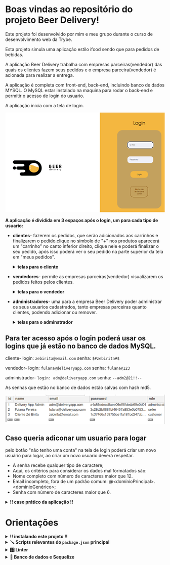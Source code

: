 # Boas vindas ao repositório do projeto Beer Delivery!

Este projeto foi desenvolvido por mim e meu grupo durante o curso de desenvolvimento web da Trybe.

Esta projeto simula uma aplicação estilo ifood sendo que para pedidos de bebidas.

A aplicação Beer Delivery trabalha com empresas parceiras(vendedor) das quais os clientes fazem seus pedidos e o empresa parceira(vendedor) é acionada para realizar a entrega.

A aplicação é completa com front-end, back-end, incluindo banco de dados MYSQL. 
O MySQL estar instalado na maquina para rodar o back-end e permitir o acesso de login do usuario.

A aplicação inicia com a tela de login.

![beer-delivery-login](./assets/readme/beer-delivery-login.png)

**A aplicação é dividida em 3 espaços após o login, um para cada tipo de usuario:**

- <strong>clientes</strong>- fazerem os pedidos, que serão adicionados aos carrinhos e finalizarem o pedido.clique no simbolo de "+" nos produtos aparecerá um "carrinho" no canto inferior direito, clique nele e poderá finalizar o seu pedido, após isso poderá ver o seu pedido na parte superior da tela em "meus pedidos".
  <details>
    <summary>
      <strong>telas para o cliente</strong>
    </summary><br>

  ![customer-screen](./assets/readme/customerscreen.png)

  ![customer-screen2](./assets/readme/customer-screen2.png)

  ![customer-screen3](./assets/readme/customer-screen3.png)

  </details>
  
- <strong>vendedores</strong>- permite as empresas parceiras(vendedor) visualizarem os pedidos feitos pelos clientes.
  <details>
    <summary>
      <strong>telas para o vendedor</strong>
    </summary><br>

    ![seller-screen](./assets/readme/seller-screen.png)

    ![seller-screen2](./assets/readme/seller-screen2.png)

  </details>
- <strong>administradores</strong>- uma para a empresa Beer Delivery poder administrar os seus usuarios cadastrados, tanto empresas parceiras quanto clientes, podendo adicionar ou remover.
  <details>
    <summary>
      <strong>telas para o adminstrador</strong>
    </summary><br>

    ![administrator-screen](./assets/readme/administrator-screen.png)

  </details>

## Para ter acesso após o login poderá usar os logins que já estão no banco de dados MySQL.
  cliente- login: `zebirita@email.com`   senha: `$#zebirita#$`

  vendedor- login: `fulana@deliveryapp.com`   senha: `fulana@123`

  administrador- `login: adm@deliveryapp.com`   senha: `--adm2@21!!--`
 
  As senhas que estão no banco de dados estão salvas com hash md5.

 ![usuarios-bd](./assets/readme/usuarios-bd.png)

## Caso queria adiconar um usuario para logar
  pelo botão "não tenho uma conta" na tela de login poderá criar um novo usuário para logar, 
  ao criar um novo usuario deverá respeitar.
- A senha recebe qualquer tipo de caractere;
- Aqui, os critérios para considerar os dados mal formatados são:
- Nome completo com número de caracteres maior que 12.
- Email incompleto, fora de um padrão comum: <email>@<domínioPrincipal>.<domínioGenérico>;
- Senha com número de caracteres maior que 6.

<details>
  <summary>
    <strong>‼️ caso prático da aplicação !!</strong>
  </summary><br>
  **Neste projeto, seu grupo deve desenvolver um app de delivery para uma distribuidora de bebidas. Veja abaixo o contexto da entrega que deve ser feita:**

  A distribuidora de cervejas da dona Tereza está se informatizando! 🚀 Seu negócio, antes focado em um local específico da cidade, passou a receber uma quantidade massiva de encomendas de outros pontos, expandindo sua atuação via delivery. Isso tudo graças ao excelente preço das bebidas e atendimento da equipe de vendas.

  Agora a distribuidora possui alguns pontos de venda na cidade para agilizar no atendimento dessas áreas. Cada ponto de venda, por sua vez, possui uma pessoa vendedora responsável.

  Como seu antigo sistema, que era um conjunto de planilhas, já não atende a necessidade do negócio por gerar muita manutenção, dona Tereza procurou a sua equipe de pessoas desenvolvedoras com uma ideia de aplicativo que pudesse agilizar a vida de sua equipe e das pessoas que compram seus produtos. O aplicativo precisa:

  - Ter acesso via login: tanto clientes como pessoas vendedoras, assim como a própria dona Tereza, que administra o sistema, devem ter acesso ao aplicativo via login, porém para funções diferentes: (1) A pessoa cliente, que compra da lista de produtos; (2) A pessoa vendedora, que aprova, prepara e entrega; (3) A pessoa administradora, que gerencia quem usa o aplicativo;
  - Fazer a comunicação entre clientes e pessoas vendedoras: a pessoa cliente faz o pedido via "carrinho de compras" e a pessoa vendedora aprova, prepara e envia esse pedido. Quando o produto é recebido por quem comprou, essa pessoa marca o pedido como "recebido". Ambos devem possuir detalhes sobre seus pedidos;
  - Se a pessoa cliente faz o pedido, o mesmo deve aparecer para a pessoa vendedora em seu dash de pedidos após a atualização da página. A pessoa cliente, por sua vez, deve ter as informações sobre seu pedido quando sua página for atualizada, ou seja, ter informações se o pedido está sendo preparado ou se já saiu pra entrega;

  Sua equipe, que já possui uma boa experiência com desenvolvimento, em pouco tempo apresentou um protótipo e um [Diagrama de ER](./assets/readme/eer.png) conforme imagem:

  ![Diagrama de ER](./assets/readme/eer.png)

  A ideia da sua equipe já pressupõe alguma escalabilidade, dado que foram estabelecidas algumas entidades genéricas no banco de dados e componentização no front-end, para que, caso o sistema cresça, não seja muito difícil mudar e ampliar essa estrutura.

  **A proposta encantou, mas dona Tereza quer ver o negócio em ação! Ela está disposta a pagar por um MVP do projeto e vocês fecharam o negócio com um prazo combinado para entrega.**

  Agora é mãos à obra! Vamos começar a aplicação?

</details>


# Orientações

<details>
  <summary>
    <strong>‼️ instalando este projeto !!</strong>
  </summary><br>

  1. Clone o repositório
  - entre na pasta que deseja instalar e abra o terminal.
  - Use o comando: `git clone git@github.com:th-maia/beer-delivery.git`.
  - Entre na pasta do repositório que você acabou de clonar:
    - `cd sd-021-b-project-delivery-app`
  - Vá para a branch main caso não esteja, `git checkout main`.

  2. Instale as dependências

  - Para isso, use o seguinte comando: `npm install`, 
      caso dê algum erro tente rodar novamente o comando acima, pode ocorrer por diferentes versões ou pacotes que foram instalados após outros.
  
  3. Execute arrume as configações do banco de dados no arquivo ".env" na pasta back-end para as do seu usuario e senha do MYSQL da sua maquina, mundando MYSQL_USER e o MYSQL_PASSWORD
     (./assets/readme/db-enviroment.png)

  4. ative o mysql com o comando: `sudo systemctl start mysql`.
      verifique se o mysql esta ativo com o `sudo systemctl status mysql`
  
  5. rode o comando para iniciar a aplicação: `npm start`
      este comando demora alguns minutos, se tudo der certo irá aparecer a pagina web. 
      se aparecer um erro `ERROR: connect ECONNREFUSED 127.0.0.1:3306` provavelmente você não configurou MYSQL corretamente, no passo 3 ou não executou o passo 4 corretamente.

  6. quando quiser parar a aplicação rode o `npm stop`

</details>


<details>
  <summary>
    <strong>🪛 Scripts relevantes do <code>package.json</code> principal</strong>
  </summary><br>

  **Observação:** nesse projeto, utilizamos o gerenciador de processos `pm2`. Caso você queira entender melhor o que são gerenciadores de processos Node, dê uma conferida.

  **São os scripts da raiz do projeto (`./package.json`) e não das aplicações individuais `./front-end/package.json` e `./back-end/package.json`**:

  - `start`: Limpa as portas `3000` e `3001` e simula a inicialização no avaliador. Também prepara o campo rodando o `Sequelize` para restaurar o **banco de dados de testes** (final `-test`) e sobe a aplicação com `pm2` em modo `fork` (uma instância para cada aplicação). Nesse modo, as alterações não são assistidas;
    - *uso (na raiz do projeto): `npm start`*

  - `stop`: Para e deleta as aplicações rodando no `pm2`;
    - *uso (na raiz do projeto): `npm stop`*

  - `dev`: Limpa as portas `3000` e `3001` e sobe a aplicação com `pm2` em modo `fork` (uma instância pra cada aplicação). Nesse modo, as atualizações são assistidas (modo `watch`);
    - *uso (na raiz do projeto): `npm run dev`*

  - `dev:prestart`: A partir da raiz, esse comando faz o processo de instalação de dependências (`npm i`) nos dois projetos (`./front-end` e `./back-end`) e roda o `Sequelize` no `./back-end` (lembrar de configurar o `.env` no mesmo);
    - *uso (na raiz do projeto): `npm run dev:prestart`*

  - `db:reset`: Roda os scripts do `Sequelize` restaurando o **banco de dados de desenvolvimento** (final `-dev`). Utilize esse script caso ocorra algum problema no seu banco local;
    - *uso (na raiz do projeto): `npm run db:reset`*

  - `db:reset:debug`: Roda os scripts do `Sequelize` restaurando o **banco de dados de desenvolvimento** (final `-dev`). Utilize esse script caso ocorra algum problema no seu banco local. Esse comando também é capaz de retornar informações detalhadas de erros (quando ocorrerem no processo);
    - *uso (na raiz do projeto): `npm run db:reset:debug`*

  - `test <nomes-dos-arquivos>`: Roda todos os testes (ou uma parte deles caso `<nomes-dos-arquivos>` seja definido) utilizando o **banco de dados de testes** (final `-test`);
    - *uso (na raiz do projeto): `npm test`, `npm test 01login 02register` ou ainda `npm run test 01 02`*

  - `test:dev <nomes-dos-arquivos>`: Roda todos os testes (ou uma parte deles caso `<nomes-dos-arquivos>` seja definido) utilizando o **banco de dados de desenvolvimento** (final `-dev`); 
    - *uso (na raiz do projeto): `npm run test:dev`, `npm run test:dev 01login 02register` ou ainda `npm test:dev 01 02`*;

  - `test:dev:open <nomes-dos-arquivos>`: Roda todos os testes (ou uma parte deles caso `<nomes-dos-arquivos>` seja definido) utilizando o **banco de dados de desenvolvimento** (final `-dev`), exemplo `npm test:dev:open 01login 02register` ou ainda `npm test:dev:open 01 02`. Esse teste deve abrir uma janela mostrando o comportamento das páginas;
    - *uso (na raiz do projeto): `npm run test:dev:open`, `npm run test:dev:open 01login 02register` ou ainda `npm test:dev:open 01 02`*;

  - `test:dev:report "<nomes-dos-arquivos>"`: Roda todos os testes (ou uma parte deles caso `"<nomes-dos-arquivos>"` seja definido) utilizando o **banco de dados de desenvolvimento** (final `-dev`). Esse teste devolve um output em texto com o resultado de todos os testes. Os `logs` são gerados em `./__tests__/reports`.
    - *uso (na raiz do projeto): `npm run test:dev:report`, `npm run test:dev:report "01login 02register"` ou ainda `npm run test:dev:report "01 02"`*;

</details>

<details>
  <summary>
    <strong>🎛 Linter</strong>
  </summary><br>

  ## ESLint

  Para fazer a análise estática do seu código neste projeto, vamos utilizar o linter [ESLint](https://eslint.org/). Assim o código estará alinhado com as boas práticas de desenvolvimento, sendo mais legível e de fácil manutenção!

  ➡️ Este projeto já vem com as dependências relacionadas ao _linter_ configuradas nos arquivos `package.json` nos seguintes caminhos:
    - `sd-021-b-project-delivery-app/back-end/package.json`
    - `sd-021-b-project-delivery-app/front-end/package.json`
    
  ➡️ Para poder rodar o `ESLint` basta:

  - Executar o comando `npm install` dentro do projeto, de forma individual, ou seja, execute esse comando dentro da pasta `back-end` e também na pasta `front-end`;

  - Depois execute o comando `npm run lint` dentro de cada uma dessas pastas, assim você verifica as particularidades individualmente;

  - Se a análise do `ESLint` encontrar problemas no seu código, eles serão mostrados no seu terminal. 
  - Se não houver problema no seu código, nada será impresso no seu terminal.

  ## StyleLint

  ➡️ Usaremos também o [StyleLint](https://stylelint.io/) para fazer a análise estática do seu código, especialmente em Front-end. 

  ➡️ Para poder rodar o `StyleLint` em um projeto basta:

  - Executar o comando `npm install` dentro do projeto de front-end;

  - Depois execute o comando `npm run lint:styles`;

  - Se a análise do `StyleLint` encontrar problemas no seu código, tais problemas serão mostrados no seu terminal;
  -  Se não houver problema no seu código, nada será impresso no seu terminal.

  ⚠️ **Importante**: o Stylelint é aplicável apenas no front-end.

  > ⚠️ **Importante**: Pull Requests com issues de Linter não serão avaliadas. Atente-se para resolvê-las antes de finalizar o desenvolvimento.

</details>

<details>
  <summary>
    <strong>🏦 Banco de dados e Sequelize</strong>
  </summary><br>

  ## Banco de dados

  Para o banco de dados, utilizamos o ORM `Sequelize`, que fará interface com o `MySQL`.
  - O [Diagrama de ER](./assets/readme/eer.png) também pode ajudar a "visualizar" o banco de dados;

  ## Sequelize

  ⚠️ **A configuração do sequelize pode ser considerado o requisito zero do projeto**, dado que a maior parte dos testes dependem da estrutura de alguma tabela para realização de testes, **portanto, deve ser feita primeiro**.

  ⚠️ Antes de iniciar o projeto, garanta que o Sequelize roda corretamente no `./back-end` (pela raiz do projeto, o comando `npm run db:reset` será de grande ajuda, pois serve para restaurar o banco de dados `-dev`). O avaliador vai executar funções do sequelize para garantir a estrutura do banco de dados.

  O projeto já provê uma estrutura inicializada do ORM (em `./back-end/src/database`). Aqui, é necessário que você desenvolva as **migrations** e **seeders** corretamente, seguindo o modelo em `./db.example.sql` (esse arquivo serve como referência, e não tem qualquer influência sobre a aplicação ou avaliação).

  ⚠️ O avaliador usará valores `default` no arquivo `./back-end/src/database/config/config.js`, que já vem no projeto caso nada seja definido. Portanto, tome cuidado na hora de fazer qualquer alteração nesse arquivo, pois é através dele que o avaliador utilizará as referências do banco de dados correto para cada situação (desenvolvimento e testes).

  - Esse projeto fornece por padrão o arquivo `.sequelizerc` em `.back-end` para configurações do padrão de pastas no Sequelize.

  - **Opcionalmente no desenvolvimento local, você pode alterar o valor `EVAL_ALWAYS_RESTORE_DEV_DB` do arquivo `.env` em `./back-end` para `false`**, o que persistirá os dados dos testes locais durante os mesmos. Essa opção pode gerar implicações para a performance e confiabilidade do teste local, já que o avaliador pode se comportar mal caso haja uma quantidade grande de registros para avaliar. Caso ocorra algum problema, utilize o comando `npm run db:reset` ou `npm run db:reset:debug` (para encontrar erros) pela raiz do projeto para restaurar o banco, ou altere de volta a opção `EVAL_ALWAYS_RESTORE_DEV_DB` para `true`.

</details>
